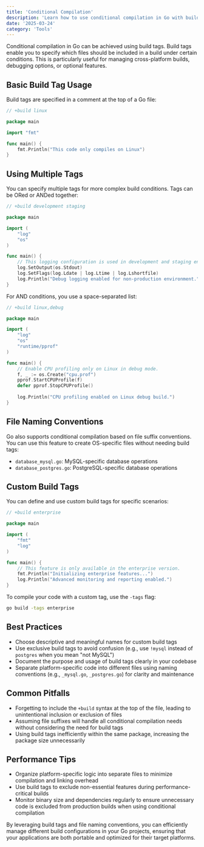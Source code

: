 ```yaml
---
title: 'Conditional Compilation'
description: 'Learn how to use conditional compilation in Go with build tags to manage different build configurations.'
date: '2025-03-24'
category: 'Tools'
---
```


Conditional compilation in Go can be achieved using build tags. Build tags enable you to specify which files should be included in a build under certain conditions. This is particularly useful for managing cross-platform builds, debugging options, or optional features.

## Basic Build Tag Usage

Build tags are specified in a comment at the top of a Go file:

```go
// +build linux

package main

import "fmt"

func main() {
	fmt.Println("This code only compiles on Linux")
}
```

## Using Multiple Tags

You can specify multiple tags for more complex build conditions. Tags can be ORed or ANDed together:

```go
// +build development staging

package main

import (
	"log"
	"os"
)

func main() {
	// This logging configuration is used in development and staging environments.
	log.SetOutput(os.Stdout)
	log.SetFlags(log.Ldate | log.Ltime | log.Lshortfile)
	log.Println("Debug logging enabled for non-production environment.")
}
```

For AND conditions, you use a space-separated list:

```go
// +build linux,debug

package main

import (
	"log"
	"os"
	"runtime/pprof"
)

func main() {
	// Enable CPU profiling only on Linux in debug mode.
	f, _ := os.Create("cpu.prof")
	pprof.StartCPUProfile(f)
	defer pprof.StopCPUProfile()
	
	log.Println("CPU profiling enabled on Linux debug build.")
}
```

## File Naming Conventions

Go also supports conditional compilation based on file suffix conventions. You can use this feature to create OS-specific files without needing build tags:

- `database_mysql.go`: MySQL-specific database operations
- `database_postgres.go`: PostgreSQL-specific database operations

## Custom Build Tags

You can define and use custom build tags for specific scenarios:

```go
// +build enterprise

package main

import (
	"fmt"
	"log"
)

func main() {
	// This feature is only available in the enterprise version.
	fmt.Println("Initializing enterprise features...")
	log.Println("Advanced monitoring and reporting enabled.")
}
```

To compile your code with a custom tag, use the `-tags` flag:

```sh
go build -tags enterprise
```

## Best Practices

- Choose descriptive and meaningful names for custom build tags
- Use exclusive build tags to avoid confusion (e.g., use `!mysql` instead of `postgres` when you mean "not MySQL")
- Document the purpose and usage of build tags clearly in your codebase
- Separate platform-specific code into different files using naming conventions (e.g., `_mysql.go`, `_postgres.go`) for clarity and maintenance

## Common Pitfalls

- Forgetting to include the `+build` syntax at the top of the file, leading to unintentional inclusion or exclusion of files
- Assuming file suffixes will handle all conditional compilation needs without considering the need for build tags
- Using build tags inefficiently within the same package, increasing the package size unnecessarily

## Performance Tips

- Organize platform-specific logic into separate files to minimize compilation and linking overhead
- Use build tags to exclude non-essential features during performance-critical builds
- Monitor binary size and dependencies regularly to ensure unnecessary code is excluded from production builds when using conditional compilation

By leveraging build tags and file naming conventions, you can efficiently manage different build configurations in your Go projects, ensuring that your applications are both portable and optimized for their target platforms.